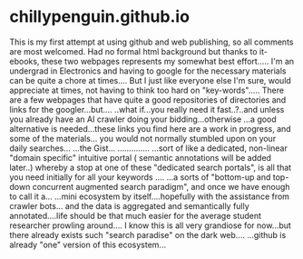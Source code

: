 # chillypenguin.github.io 
This is my first attempt at using github and web publishing, so all comments are most welcomed. 
Had no formal html background but thanks to it-ebooks, these two webpages represents my somewhat best effort.....
I'm an undergrad in Electronics and having to google for the necessary materials can be quite a chore at times....
But I just like everyone else I'm sure, would appreciate at times, not having to think too hard on "key-words".....
There are a few webpages that have quite a good repositories of directories and links for the googler...but....
..what if...you really need it fast..?..and unless you already have an AI crawler doing your bidding...otherwise
...a good alternative is needed...these links you find here are a work in progress, and some of the materials...
you would not normally stumbled upon on your daily searches...
...the Gist...
..............
...sort of like a dedicated, non-linear "domain specific" intuitive portal ( semantic annotations will be added later..)
whereby a stop at one of these "dedicated search portals", is all that you need initially for all your keywords ....
...a sorts of "bottom-up and top-down concurrent augmented search paradigm", and once we have enough to call it a...
...mini ecosystem by itself....hopefully with the assistance from crawler bots...
and the data is aggregated and semantically fully annotated....life should be that much easier for the average 
student researcher prowling around....
I know this is all very grandiose for now...but there already exists such "search paradise" on the dark web....
...github is already "one" version of this ecosystem...
